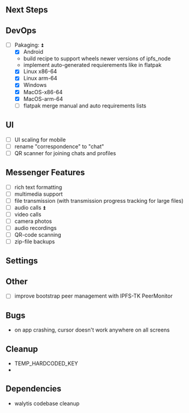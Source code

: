 ## Next Steps

## DevOps

- [ ] Pakaging: ⏫ 
	- [x] Android
    - build recipe to support wheels newer versions of ipfs_node
    - implement auto-generated requierements like in flatpak
	- [x] Linux x86-64
	- [x] Linux arm-64
	- [x] Windows
	- [x] MacOS-x86-64
	- [x] MacOS-arm-64
  - [ ] flatpak merge manual and auto requirements lists

## UI

- [ ] UI scaling for mobile
- [ ] rename "correspondence" to "chat"
- [ ] QR scanner for joining chats and profiles

## Messenger Features

- [ ] rich text formatting
- [ ] multimedia support
- [ ] file transmission (with transmission progress tracking for large files)
- [ ] audio calls ⏫ 
- [ ] video calls
- [ ] camera photos
- [ ] audio recordings
- [ ] QR-code scanning
- [ ] zip-file backups

## Settings

## Other
- [ ] improve bootstrap peer management with IPFS-TK PeerMonitor

## Bugs

- on app crashing, cursor doesn't work anywhere on all screens

## Cleanup

- TEMP_HARDCODED_KEY
-

## Dependencies

- walytis codebase cleanup
